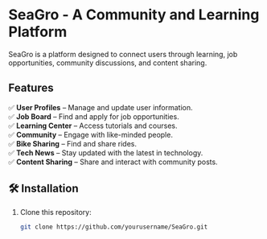 # SeaGro - A Community and Learning Platform  

SeaGro is a platform designed to connect users through learning, job opportunities, community discussions, and content sharing.  

## Features  
✅ **User Profiles** – Manage and update user information.  
✅ **Job Board** – Find and apply for job opportunities.  
✅ **Learning Center** – Access tutorials and courses.  
✅ **Community** – Engage with like-minded people.  
✅ **Bike Sharing** – Find and share rides.  
✅ **Tech News** – Stay updated with the latest in technology.  
✅ **Content Sharing** – Share and interact with community posts.  



## 🛠 Installation  
1. Clone this repository:  
   ```bash
   git clone https://github.com/yourusername/SeaGro.git
